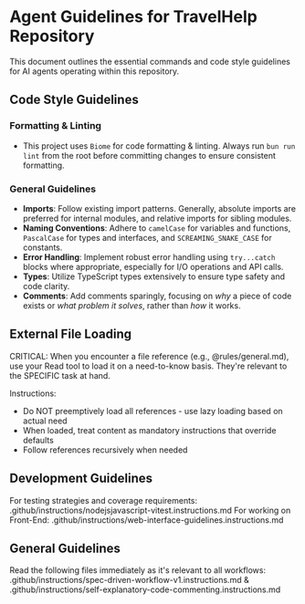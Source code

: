 # Agent Guidelines for TravelHelp Repository

This document outlines the essential commands and code style guidelines for AI agents operating within this repository.

## Code Style Guidelines

### Formatting & Linting
- This project uses `Biome` for code formatting & linting. Always run `bun run lint` from the root before committing changes to ensure consistent formatting.

### General Guidelines
- **Imports**: Follow existing import patterns. Generally, absolute imports are preferred for internal modules, and relative imports for sibling modules.
- **Naming Conventions**: Adhere to `camelCase` for variables and functions, `PascalCase` for types and interfaces, and `SCREAMING_SNAKE_CASE` for constants.
- **Error Handling**: Implement robust error handling using `try...catch` blocks where appropriate, especially for I/O operations and API calls.
- **Types**: Utilize TypeScript types extensively to ensure type safety and code clarity.
- **Comments**: Add comments sparingly, focusing on *why* a piece of code exists or *what problem it solves*, rather than *how* it works.

## External File Loading

CRITICAL: When you encounter a file reference (e.g., @rules/general.md), use your Read tool to load it on a need-to-know basis. They're relevant to the SPECIFIC task at hand.

Instructions:

- Do NOT preemptively load all references - use lazy loading based on actual need
- When loaded, treat content as mandatory instructions that override defaults
- Follow references recursively when needed

## Development Guidelines

For testing strategies and coverage requirements: .github/instructions/nodejsjavascript-vitest.instructions.md
For working on Front-End: .github/instructions/web-interface-guidelines.instructions.md

## General Guidelines

Read the following files immediately as it's relevant to all workflows: .github/instructions/spec-driven-workflow-v1.instructions.md & .github/instructions/self-explanatory-code-commenting.instructions.md